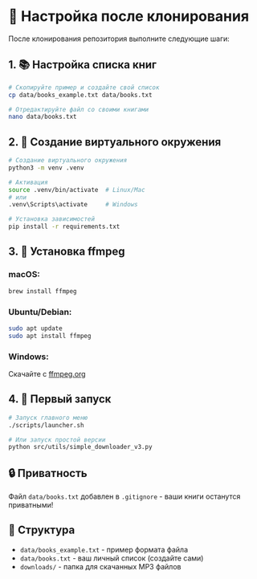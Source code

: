 # 🚀 Настройка после клонирования

После клонирования репозитория выполните следующие шаги:

## 1. 📚 Настройка списка книг

```bash
# Скопируйте пример и создайте свой список
cp data/books_example.txt data/books.txt

# Отредактируйте файл со своими книгами
nano data/books.txt
```

## 2. 🐍 Создание виртуального окружения

```bash
# Создание виртуального окружения
python3 -m venv .venv

# Активация
source .venv/bin/activate  # Linux/Mac
# или
.venv\Scripts\activate     # Windows

# Установка зависимостей
pip install -r requirements.txt
```

## 3. 🎵 Установка ffmpeg

### macOS:
```bash
brew install ffmpeg
```

### Ubuntu/Debian:
```bash
sudo apt update
sudo apt install ffmpeg
```

### Windows:
Скачайте с [ffmpeg.org](https://ffmpeg.org/download.html)

## 4. 🚀 Первый запуск

```bash
# Запуск главного меню
./scripts/launcher.sh

# Или запуск простой версии
python src/utils/simple_downloader_v3.py
```

## 🔒 Приватность

Файл `data/books.txt` добавлен в `.gitignore` - ваши книги останутся приватными!

## 📁 Структура

- `data/books_example.txt` - пример формата файла
- `data/books.txt` - ваш личный список (создайте сами)
- `downloads/` - папка для скачанных MP3 файлов
